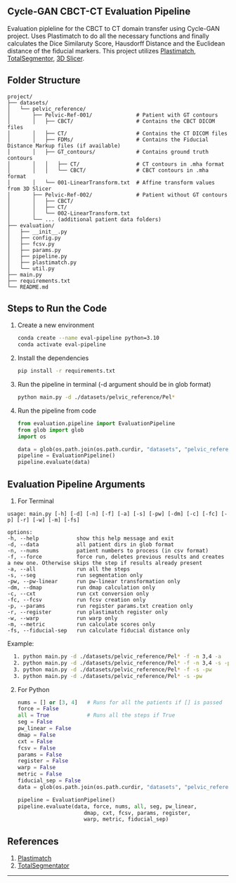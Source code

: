 ## Cycle-GAN CBCT-CT Evaluation Pipeline
Evaluation pipleline for the CBCT to CT domain transfer using Cycle-GAN project. Uses Plastimatch to do all the necessary functions and finally calculates the Dice Similaruty Score, Hausdorff Distance and the Euclidean distance of the fiducial markers. This project utilizes [Plastimatch](https://plastimatch.org/), [TotalSegmentor](https://github.com/wasserth/TotalSegmentator), [3D Slicer](https://www.slicer.org/).

## Folder Structure
```text
project/
├── datasets/
│   └── pelvic_reference/
│       ├── Pelvic-Ref-001/              # Patient with GT contours
│       │   ├── CBCT/                    # Contains the CBCT DICOM files
│       │   ├── CT/                      # Contains the CT DICOM files
│       │   ├── FDMs/                    # Contains the Fiducial Distance Markup files (if available)
│       │   ├── GT_contours/             # Contains ground truth contours
│       │   │   ├── CT/                  # CT contours in .mha format
│       │   │   └── CBCT/                # CBCT contours in .mha format
│       │   └── 001-LinearTransform.txt  # Affine transform values from 3D Slicer
│       ├── Pelvic-Ref-002/              # Patient without GT contours
│       │   ├── CBCT/
│       │   ├── CT/
│       │   └── 002-LinearTransform.txt
│       └── ... (additional patient data folders)
├── evaluation/
│   ├── __init__.py
│   ├── config.py
│   ├── fcsv.py
│   ├── params.py
│   ├── pipeline.py
│   ├── plastimatch.py
│   └── util.py
├── main.py
├── requirements.txt
└── README.md
```
## Steps to Run the Code
1. Create a new environment
   ```bash
   conda create --name eval-pipeline python=3.10
   conda activate eval-pipeline
   ```
2. Install the dependencies
   ```bash
   pip install -r requirements.txt
   ```
3. Run the pipeline in terminal (-d argument should be in glob format)
   ```bash
   python main.py -d ./datasets/pelvic_reference/Pel*
   ```
4. Run the pipeline from code
   ```python
   from evaluation.pipeline import EvaluationPipeline
   from glob import glob
   import os

   data = glob(os.path.join(os.path.curdir, "datasets", "pelvic_reference", "Pel*"))
   pipeline = EvaluationPipeline()
   pipeline.evaluate(data)
   ```
## Evaluation Pipeline Arguments
1. For Terminal
  ```text
usage: main.py [-h] [-d] [-n] [-f] [-a] [-s] [-pw] [-dm] [-c] [-fc] [-p] [-r] [-w] [-m] [-fs]

options:
  -h, --help            show this help message and exit
  -d, --data            all patient dirs in glob format
  -n, --nums            patient numbers to process (in csv format)
  -f, --force           force run, deletes previous results and creates a new one. Otherwise skips the step if results already present
  -a, --all             run all the steps
  -s, --seg             run segmentation only
  -pw, --pw-linear      run pw-linear transformation only
  -dm, --dmap           run dmap calculation only
  -c, --cxt             run cxt conversion only
  -fc, --fcsv           run fcsv creation only
  -p, --params          run register params.txt creation only
  -r, --register        run plastimatch register only
  -w, --warp            run warp only
  -m, --metric          run calculate scores only
  -fs, --fiducial-sep   run calculate fiducial distance only
```
Example:
```bash
  1. python main.py -d ./datasets/pelvic_reference/Pel* -f -n 3,4 -a        # Force runs all the steps for patients 3 and 4
  2. python main.py -d ./datasets/pelvic_reference/Pel* -f -n 3,4 -s -pw    # Force runs the segmentation and pw-linear transform steps for patients 3 and 4
  3. python main.py -d ./datasets/pelvic_reference/Pel* -f -s -pw           # Force runs the segmentation and pw-linear transform steps for all the patients
  3. python main.py -d ./datasets/pelvic_reference/Pel* -s -pw              # Initates the segmentation and pw-linear transform steps for all the patients, but skips if the result is already present
  ```
2. For Python
   ```python
   nums = [] or [3, 4]   # Runs for all the patients if [] is passed
   force = False
   all = True            # Runs all the steps if True
   seg = False
   pw_linear = False
   dmap = False
   cxt = False
   fcsv = False
   params = False
   register = False
   warp = False
   metric = False
   fiducial_sep = False
   data = glob(os.path.join(os.path.curdir, "datasets", "pelvic_reference", "Pel*"))
   
   pipeline = EvaluationPipeline()
   pipeline.evaluate(data, force, nums, all, seg, pw_linear,
                        dmap, cxt, fcsv, params, register,
                        warp, metric, fiducial_sep)
   ```

## References
1. [Plastimatch](https://plastimatch.org/)
2. [TotalSegmentator](https://github.com/wasserth/TotalSegmentator)

---
